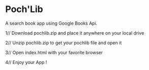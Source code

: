 # Poch'Lib
A search book app using Google Books Api.

1// Download pochlib.zip and place it anywhere on your local drive

2// Unzip pochlib.zip to get your pochlib file and open it

3// Open index.html with your favorite browser

4// Enjoy your App ! 
